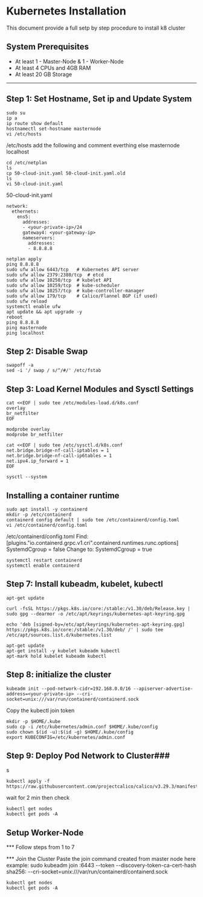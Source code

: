 # Kubernetes Installation

This document provide a full setp by step procedure to install k8 cluster 

## System Prerequisites

- At least 1 - Master-Node & 1 - Worker-Node
- At least 4 CPUs and 4GB RAM
- At least 20 GB Storage 

---

## Step 1: Set Hostname, Set ip and Update System

```
sudo su
ip a
ip route show default
hostnamectl set-hostname masternode
vi /etc/hosts
```
/etc/hosts
add the following and comment everthing else
<your-private-ip> masternode localhost
```
cd /etc/netplan
ls
cp 50-cloud-init.yaml 50-cloud-init.yaml.old
ls
vi 50-cloud-init.yaml
```
50-cloud-init.yaml
```
network:
  ethernets:
    ens5:
      addresses:
      - <your-private-ip>/24
      gateway4: <your-gateway-ip>
      nameservers:
        addresses:
        - 8.8.8.8
```
```
netplan apply
ping 8.8.8.8
sudo ufw allow 6443/tcp   # Kubernetes API server
sudo ufw allow 2379:2380/tcp  # etcd
sudo ufw allow 10250/tcp  # kubelet API
sudo ufw allow 10259/tcp  # kube-scheduler
sudo ufw allow 10257/tcp  # kube-controller-manager
sudo ufw allow 179/tcp    # Calico/Flannel BGP (if used)
sudo ufw reload
systemctl enable ufw
apt update && apt upgrade -y
reboot
ping 8.8.8.8
ping masternode
ping localhost
```

## Step 2: Disable Swap

```
swapoff -a
sed -i '/ swap / s/^/#/' /etc/fstab
```

## Step 3: Load Kernel Modules and Sysctl Settings

```
cat <<EOF | sudo tee /etc/modules-load.d/k8s.conf
overlay
br_netfilter
EOF

modprobe overlay
modprobe br_netfilter

cat <<EOF | sudo tee /etc/sysctl.d/k8s.conf
net.bridge.bridge-nf-call-iptables = 1
net.bridge.bridge-nf-call-ip6tables = 1
net.ipv4.ip_forward = 1
EOF

sysctl --system
```

## Installing a container runtime

```
sudo apt install -y containerd
mkdir -p /etc/containerd
containerd config default | sudo tee /etc/containerd/config.toml
vi /etc/containerd/config.toml
```
/etc/containerd/config.toml
Find: [plugins."io.containerd.grpc.v1.cri".containerd.runtimes.runc.options]
    SystemdCgroup = false
Change to: 
    SystemdCgroup = true
```
systemctl restart containerd
systemctl enable containerd
```
## Step 7: Install kubeadm, kubelet, kubectl

```
apt-get update

curl -fsSL https://pkgs.k8s.io/core:/stable:/v1.30/deb/Release.key | sudo gpg --dearmor -o /etc/apt/keyrings/kubernetes-apt-keyring.gpg

echo 'deb [signed-by=/etc/apt/keyrings/kubernetes-apt-keyring.gpg] https://pkgs.k8s.io/core:/stable:/v1.30/deb/ /' | sudo tee /etc/apt/sources.list.d/kubernetes.list

apt-get update
apt-get install -y kubelet kubeadm kubectl
apt-mark hold kubelet kubeadm kubectl
```

## Step 8: initialize the cluster

```
kubeadm init --pod-network-cidr=192.168.0.0/16 --apiserver-advertise-address=<your-private-ip> --cri-socket=unix:///var/run/containerd/containerd.sock
```
Copy the kubectl join token 
```
mkdir -p $HOME/.kube
sudo cp -i /etc/kubernetes/admin.conf $HOME/.kube/config
sudo chown $(id -u):$(id -g) $HOME/.kube/config
export KUBECONFIG=/etc/kubernetes/admin.conf
```

## Step 9: Deploy Pod Network to Cluster###
s
```
kubectl apply -f https://raw.githubusercontent.com/projectcalico/calico/v3.29.3/manifests/calico.yaml
```
wait for 2 min then check
```
kubectl get nodes
kubectl get pods -A
```

## Setup Worker-Node

*** Follow steps from 1 to 7

*** Join the Cluster 
Paste the join command created from master node here
example: sudo kubeadm join <master-ip>:6443 --token <token> --discovery-token-ca-cert-hash sha256:<hash> --cri-socket=unix:///var/run/containerd/containerd.sock

```
kubectl get nodes
kubectl get pods -A
```